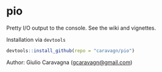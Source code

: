 # pio
Pretty I/O output to the console. See the wiki and vignettes.

Installation via `devtools`
```R
devtools::install_github(repo = "caravagn/pio")
```

Author: Giulio Caravagna (gcaravagn@gmail.com)
